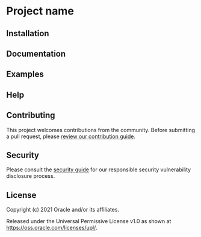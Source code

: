# Project name

<!-- Describe your project's features, functionality and target audience -->

## Installation

<!-- Provide detailed step-by-step installation instructions -->

## Documentation

<!-- Developer-oriented documentation can be published on GitHub, but all product
     documentation must be published on <https://docs.oracle.com>. -->

## Examples

<!-- Describe any included examples or provide a link to a demo/tutorial -->

## Help

<!-- Inform users on where to get help or how to receive official support from Oracle
     (if applicable). -->

## Contributing

<!-- If your project has specific contribution requirements, update the
    CONTRIBUTING.md file to ensure those requirements are clearly explained. -->

This project welcomes contributions from the community. Before submitting a pull
request, please [review our contribution guide](./CONTRIBUTING.md).

## Security

Please consult the [security guide](./SECURITY.md) for our responsible security
vulnerability disclosure process.

## License

<!-- The correct copyright notice format for both documentation and software
    is "Copyright (c) [year,] year Oracle and/or its affiliates."
    You must include the year the content was first released (on any platform) and
    the most recent year in which it was revised. -->

Copyright (c) 2021 Oracle and/or its affiliates.

<!-- Replace this statement if your project is not licensed under the UPL -->

Released under the Universal Permissive License v1.0 as shown at
<https://oss.oracle.com/licenses/upl/>.

